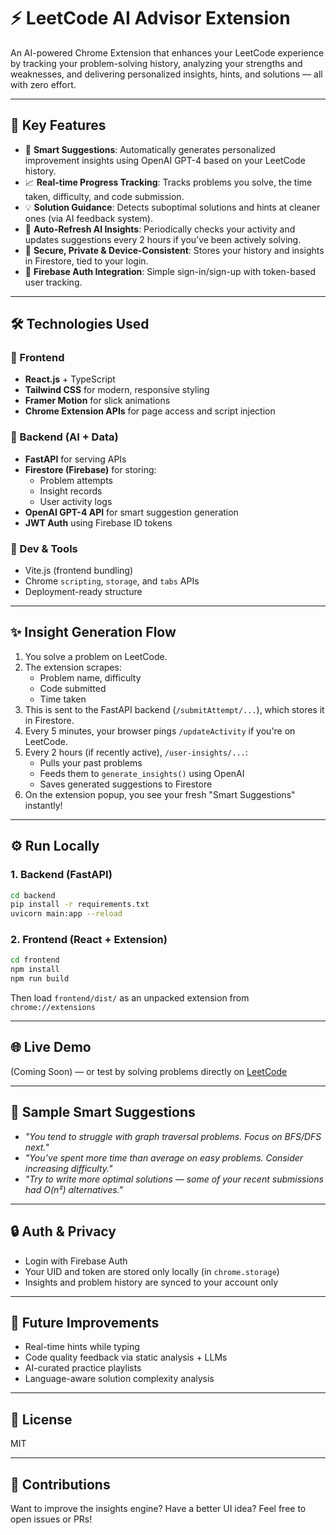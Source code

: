 # ⚡ LeetCode AI Advisor Extension

An AI-powered Chrome Extension that enhances your LeetCode experience by tracking your problem-solving history, analyzing your strengths and weaknesses, and delivering personalized insights, hints, and solutions — all with zero effort.

---

## 🚀 Key Features

- 🧠 **Smart Suggestions**: Automatically generates personalized improvement insights using OpenAI GPT-4 based on your LeetCode history.
- 📈 **Real-time Progress Tracking**: Tracks problems you solve, the time taken, difficulty, and code submission.
- 💡 **Solution Guidance**: Detects suboptimal solutions and hints at cleaner ones (via AI feedback system).
- 🔁 **Auto-Refresh AI Insights**: Periodically checks your activity and updates suggestions every 2 hours if you’ve been actively solving.
- 🧠 **Secure, Private & Device-Consistent**: Stores your history and insights in Firestore, tied to your login.
- 🔐 **Firebase Auth Integration**: Simple sign-in/sign-up with token-based user tracking.

---

## 🛠️ Technologies Used

### 🧩 Frontend
- **React.js** + TypeScript
- **Tailwind CSS** for modern, responsive styling
- **Framer Motion** for slick animations
- **Chrome Extension APIs** for page access and script injection

### 🧠 Backend (AI + Data)
- **FastAPI** for serving APIs
- **Firestore (Firebase)** for storing:
  - Problem attempts
  - Insight records
  - User activity logs
- **OpenAI GPT-4 API** for smart suggestion generation
- **JWT Auth** using Firebase ID tokens

### 🧪 Dev & Tools
- Vite.js (frontend bundling)
- Chrome `scripting`, `storage`, and `tabs` APIs
- Deployment-ready structure

---

## ✨ Insight Generation Flow

1. You solve a problem on LeetCode.
2. The extension scrapes:
   - Problem name, difficulty
   - Code submitted
   - Time taken
3. This is sent to the FastAPI backend (`/submitAttempt/...`), which stores it in Firestore.
4. Every 5 minutes, your browser pings `/updateActivity` if you're on LeetCode.
5. Every 2 hours (if recently active), `/user-insights/...`:
   - Pulls your past problems
   - Feeds them to `generate_insights()` using OpenAI
   - Saves generated suggestions to Firestore
6. On the extension popup, you see your fresh "Smart Suggestions" instantly!

---

## ⚙️ Run Locally

### 1. Backend (FastAPI)
```bash
cd backend
pip install -r requirements.txt
uvicorn main:app --reload
```

### 2. Frontend (React + Extension)
```bash
cd frontend
npm install
npm run build
```
Then load `frontend/dist/` as an unpacked extension from `chrome://extensions`

---

## 🌐 Live Demo

(Coming Soon) — or test by solving problems directly on [LeetCode](https://leetcode.com)

---

## 🧠 Sample Smart Suggestions

- *"You tend to struggle with graph traversal problems. Focus on BFS/DFS next."*
- *"You’ve spent more time than average on easy problems. Consider increasing difficulty."*
- *"Try to write more optimal solutions — some of your recent submissions had O(n²) alternatives."*

---

## 🔒 Auth & Privacy

- Login with Firebase Auth
- Your UID and token are stored only locally (in `chrome.storage`)
- Insights and problem history are synced to your account only

---

## 🎯 Future Improvements

- Real-time hints while typing
- Code quality feedback via static analysis + LLMs
- AI-curated practice playlists
- Language-aware solution complexity analysis

---

## 📜 License

MIT

---

## 🤝 Contributions

Want to improve the insights engine? Have a better UI idea?
Feel free to open issues or PRs!